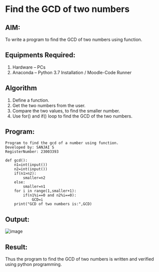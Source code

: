 # Find the GCD of two numbers

## AIM:
To write a program to find the GCD of two numbers using function.

## Equipments Required:
1. Hardware – PCs
2. Anaconda – Python 3.7 Installation / Moodle-Code Runner

## Algorithm
1. Define a function.
2. Get the two numbers from the user.
3. Compare the two values, to find the smaller number.
4. Use for() and if() loop to find the GCD of the two numbers.

## Program:
```
Program to find the gcd of a number using function.
Developed by: SANJAI S
RegisterNumber: 23003393

def gcd():
    n1=int(input())
    n2=int(input())
    if(n1>n2):
        smaller=n2
    else:
        smaller=n1
    for i in range(1,smaller+1):
        if(n1%i==0 and n2%i==0):
            GCD=i
    print("GCD of two numbers is:",GCD)
```

## Output:
![image](https://github.com/Sanjaikee/GCD-of-two-numbers/assets/150231888/c0a4fb10-8e87-4853-b92b-17eace9568a1)



## Result:
Thus the program to find the GCD of two numbers is written and verified using python programming.
